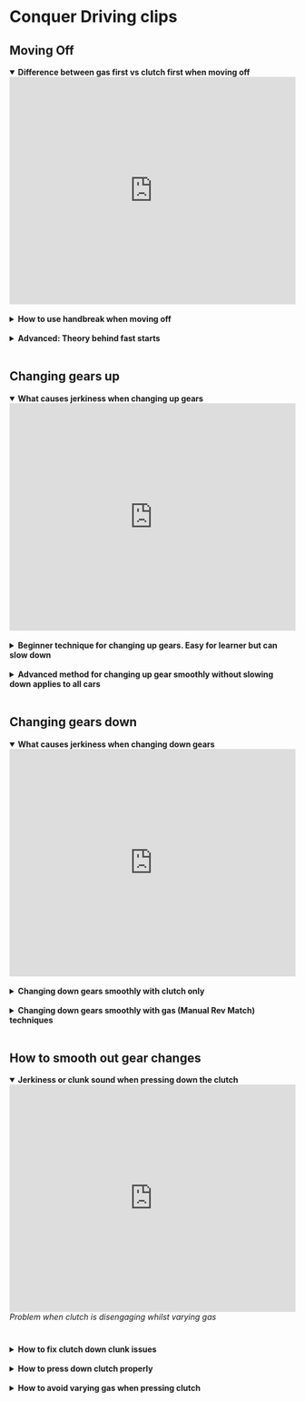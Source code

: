 # Conquer Driving clips

## Moving Off

<details open>
  <summary><strong>Difference between gas first vs clutch first when moving off </strong> </summary>
  <div style="display: flex; justify-content: space-between;">
  <div style="flex: 1; ">
    <iframe src="https://www.youtube.com/embed/k1SBFfMbksI?si=kSVc4ERMYulS4py5&amp;clip=Ugkx2MvdvEpcUjAtjAwFOeDsjr8WHbUu4e5r&amp;clipt=ELqrARiZgAU" title="YouTube video player" frameborder="0" allow="accelerometer; autoplay; clipboard-write; encrypted-media; gyroscope; picture-in-picture; web-share" referrerpolicy="strict-origin-when-cross-origin" allowfullscreen style="width:100%; height:400px;"></iframe>
  </div>
</div>
</details>
<br>


<details>
  <summary><strong>How to use handbreak when moving off</strong> </summary>
  <div style="display: flex; justify-content: space-between;">
  <div style="flex: 1; margin-right: 50px;">
    <iframe src="https://www.youtube.com/embed/k1SBFfMbksI?si=v_DC5v6CTDhsE1pi&amp;clip=UgkxsIAYZ2bUy_EWcRxqWV0HMmZIRLPI1XNr&amp;clipt=EO3hChjdlgw" title="YouTube video player" frameborder="0" allow="accelerometer; autoplay; clipboard-write; encrypted-media; gyroscope; picture-in-picture; web-share" referrerpolicy="strict-origin-when-cross-origin" allowfullscreen style="width:100%; height:400px;"></iframe>
    <br>
    <em style="height:40px; display:block;">Handbreak off when moving off on a flat surface</em>
  </div>
  <div style="flex: 1;">
    <iframe src="https://www.youtube.com/embed/k1SBFfMbksI?si=-EJzNTO4clAId7kr&amp;clip=Ugkxbf1PFcOnjdY8UZtjBi90RO_9aet0B_mc&amp;clipt=EJiJCRigyAo" title="YouTube video player" frameborder="0" allow="accelerometer; autoplay; clipboard-write; encrypted-media; gyroscope; picture-in-picture; web-share" referrerpolicy="strict-origin-when-cross-origin" allowfullscreen style="width:100%; height:400px;"></iframe>
    <br>
    <em style="height:40px; display:block;">Handbreak on when moving off to assist with Hillstarts</em>
  </div>
</div>
</details>
<br>

<details>
  <summary><strong>Advanced: Theory behind fast starts </strong> </summary>
  <div style="display: flex; justify-content: space-between;">
  <div style="flex: 1; ">
    <iframe src="https://www.youtube.com/embed/YDsRlSJoqsw?si=TRhCzYbQu6glLoo1&amp;start=37" title="YouTube video player" frameborder="0" allow="accelerometer; autoplay; clipboard-write; encrypted-media; gyroscope; picture-in-picture; web-share" referrerpolicy="strict-origin-when-cross-origin" allowfullscreen style="width:100%; height:400px;"></iframe>
    <br>
    <em style="height:40px; display:block;">Warning: fast starts and over revving can burn out clutch quickly.</em>
  </div>
    
  <div style="display: flex; justify-content: space-between;">
    <div style="flex: 1; margin-right: 20px;">
      <iframe src="https://www.youtube.com/embed/YDsRlSJoqsw?si=cgjeaDi_zXk_xo72&amp;start=37&amp;clip=Ugkx0Upedwrho3Enphp-WSAgPLPguVTXdpVA&amp;clipt=EP_DDhj0mxE" title="YouTube video player" frameborder="0" allow="accelerometer; autoplay; clipboard-write; encrypted-media; gyroscope; picture-in-picture; web-share" referrerpolicy="strict-origin-when-cross-origin" allowfullscreen style="width:100%; height:400px;"></iframe>
    <br>
    <em style="height:40px; display:block;">Fast starts with gas 1500 revs</em>
  </div>
    
  <div style="flex: 1; margin-right: 20px;">
    <iframe src="https://www.youtube.com/embed/YDsRlSJoqsw?si=gPwy2fYfs123OA8f&amp;start=37&amp;clip=Ugkxlb549GRLfNm3P6HqABLREYN8OyR3dJOY&amp;clipt=EKabERii1RI" title="YouTube video player" frameborder="0" allow="accelerometer; autoplay; clipboard-write; encrypted-media; gyroscope; picture-in-picture; web-share" referrerpolicy="strict-origin-when-cross-origin" allowfullscreen style="width:100%; height:400px;"></iframe>
    <br>
    <em style="height:40px; display:block;">Fast starts with gas 2000 revs</em>
  </div>
  
  <div style="flex: 1;">
    <iframe src="https://www.youtube.com/embed/YDsRlSJoqsw?si=dvpPo-Y1iJdwEqgJ&amp;start=37&amp;clip=UgkxCnAnQyqhbWV-_Ve8mWLANs3e5_7Mtnqo&amp;clipt=EM7SEhiG_BU" title="YouTube video player" frameborder="0" allow="accelerometer; autoplay; clipboard-write; encrypted-media; gyroscope; picture-in-picture; web-share" referrerpolicy="strict-origin-when-cross-origin" allowfullscreen style="width:100%; height:400px;" ></iframe>
    <br>
    <em style="height:40px; display:block;">Fast starts with more gas after clutch finished rev matching</em>
  </div>
</div>
</div>

  
</details>
<br>

## Changing gears up

<details open>
  <summary><strong>What causes jerkiness when changing up gears</strong> </summary>
  <div style="display: flex; justify-content: space-between;">
  <div style="flex: 1; ">
    <iframe src="https://www.youtube.com/embed/68WTSe-_FhY?si=TI-pUKUWzVKhAY4S&amp;clip=UgkxqnSsrqwwtjgdIuA_nP3RFPgAUzC8Gqdv&amp;clipt=ENSaBxj4ugk" title="YouTube video player" frameborder="0" allow="accelerometer; clipboard-write; encrypted-media; gyroscope; picture-in-picture; web-share" referrerpolicy="strict-origin-when-cross-origin" allowfullscreen style="width:100%; height:400px;"></iframe>
  </div>
</div>
</details>
<br>

<details>
  <summary><strong>Beginner technique for changing up gears. Easy for learner but can slow down</strong> </summary>
  <div style="display: flex; justify-content: space-between;">
  <div style="flex: 1; margin-right: 50px;">
    <iframe src="https://www.youtube.com/embed/68WTSe-_FhY?si=One2v0IdfDDT8KgI&amp;clip=UgkxnArqXGDKEwbIUQBOKwZhYUTtSGla0ugU&amp;clipt=EMvNCRiJsAo" title="YouTube video player" frameborder="0" allow="accelerometer; clipboard-write; encrypted-media; gyroscope; picture-in-picture; web-share" referrerpolicy="strict-origin-when-cross-origin" allowfullscreen style="width:100%; height:400px;" ></iframe>
    <br>
    <em style="height:40px; display:block;">Beginner: Clutch down smoothly</em>
  </div>
  <div style="flex: 1;">
    <iframe src="https://www.youtube.com/embed/68WTSe-_FhY?si=4HQXXQ879eG-ZFZL&amp;clip=Ugkxt3JibCUt5qyPcKiXOZkNFmSlsrWoWxsP&amp;clipt=EKTpCxiApA0" title="YouTube video player" frameborder="0" allow="accelerometer; clipboard-write; encrypted-media; gyroscope; picture-in-picture; web-share" referrerpolicy="strict-origin-when-cross-origin" allowfullscreen style="width:100%; height:400px;" ></iframe>
    <br>
    <em style="height:40px; display:block;">Beginner: Change gear up smoothly</em>
  </div>
</div>
</details>
<br>

<details>
  <summary><strong>Advanced method for changing up gear smoothly without slowing down applies to all cars</strong> </summary>
  <div style="display: flex; justify-content: space-between;">
  <div style="flex: 1; ">
    <iframe src="https://www.youtube.com/embed/68WTSe-_FhY?si=9Swk0Ea3voKSRkAK&amp;clip=UgkxaYxhdiHBJhHRY9XdCeLQ16JeWfbEmQTC&amp;clipt=EP6eGxiI8h4" title="YouTube video player" frameborder="0" allow="accelerometer; autoplay; clipboard-write; encrypted-media; gyroscope; picture-in-picture; web-share" referrerpolicy="strict-origin-when-cross-origin" allowfullscreen style="width:100%; height:400px;"></iframe>
    <br>
    <em style="height:40px; display:block;">Full technique for changing up smoothly without slowing down</em>
  </div>
</div>
  <div style="flex: 1;">
    <iframe src="https://www.youtube.com/embed/_RyT_oQ7hq0?si=trfvTb9fbV8AZXEN&amp;clip=Ugkx3JyR5d263FNC6T8mw2V1Y9q3C_AoMvOz&amp;clipt=EP6cKBjkvyo" title="YouTube video player" frameborder="0" allow="accelerometer; autoplay; clipboard-write; encrypted-media; gyroscope; picture-in-picture; web-share" referrerpolicy="strict-origin-when-cross-origin" allowfullscreen style="width:100%; height:400px;"></iframe>
    <br>
    <em style="height:40px; display:block;">A demo on changing gear in car with aggressive engine breaking</em>
  </div>
</details>
<br>

## Changing gears down

<details open>
  <summary><strong>What causes jerkiness when changing down gears </strong></summary>
  <div style="display: flex; justify-content: space-between;">
  <div style="flex: 1; ">
    <iframe src="https://www.youtube.com/embed/RMYtBIO6mLM?si=7yoU-ukr7JwESCtD&amp;clip=Ugkxqyg8Mb1NfUZ3QgYOskoLYjBDgGYenl3q&amp;clipt=ENg2GMHpAg" title="YouTube video player" frameborder="0" allow="accelerometer; autoplay; clipboard-write; encrypted-media; gyroscope; picture-in-picture; web-share" referrerpolicy="strict-origin-when-cross-origin" allowfullscreen style="width:100%; height:400px;"></iframe>
  </div>
</div>
</details>
<br>

<details>
  <summary><strong> Changing down gears smoothly with clutch only </strong> </summary>
  <div style="display: flex; justify-content: space-between;">
    <div style="flex: 1; margin-right: 50px;">
      <iframe src="https://www.youtube.com/embed/RMYtBIO6mLM?si=G2-yokiOLlgGBCFs&amp;clip=UgkxPWIRkHwLeKQJ7RfsgqLRq6dcFccqw_VW&amp;clipt=EOywCRjO8Ak" title="YouTube video player" frameborder="0" allow="accelerometer; autoplay; clipboard-write; encrypted-media; gyroscope; picture-in-picture; web-share" referrerpolicy="strict-origin-when-cross-origin" allowfullscreen style="width:100%; height:400px;" ></iframe>
      <br>
      <em style="height:40px; display:block;">Advice on changing down gears</em>
    </div>
    <div style="flex: 1;">
      <iframe src="https://www.youtube.com/embed/RMYtBIO6mLM?si=uoPdlzUAOJTudgsh&amp;clip=UgkxIbWSFxG5cXUTlQqDr6-bY9hC28YdfSPt&amp;clipt=ENjsAhidwgU" title="YouTube video player" frameborder="0" allow="accelerometer; autoplay; clipboard-write; encrypted-media; gyroscope; picture-in-picture; web-share" referrerpolicy="strict-origin-when-cross-origin" allowfullscreen style="width:100%; height:400px;" ></iframe>
      <br>
      <em style="height:40px; display:block;">Downshift by slowing down to 1000 revs. No need to hold bitepoint</em>
    </div>
</div>
<br>
  <div style="display: flex; justify-content: space-between;">
    <div style="flex: 1;">
      <iframe src="https://www.youtube.com/embed/RMYtBIO6mLM?si=IQdcJ3N-byiKiHwb&amp;clip=Ugkxn_BlMMkSAIyz317UHLSt_kj2m223IQFG&amp;clipt=EMzyERjH_RQ" title="YouTube video player" frameborder="0" allow="accelerometer; autoplay; clipboard-write; encrypted-media; gyroscope; picture-in-picture; web-share" referrerpolicy="strict-origin-when-cross-origin" allowfullscreen style="width:100%; height:400px;"></iframe>
      <br>
      <em style="height:40px; display:block;">Downshift by holding on the bitepoint and let clutch finish rev matching</em>
    </div>
</div>
</details>
<br>


<details>
  <summary><strong> Changing down gears smoothly with gas (Manual Rev Match) techniques </strong> </summary>
  <div style="display: flex; justify-content: space-between;">
    <div style="flex: 1; margin-right: 50px;">
      <iframe src="https://www.youtube.com/embed/RMYtBIO6mLM?si=pM5IzQK0xJH8S12k&amp;clip=UgkxgTRaQbyy21IjdaVWP5yubIDeob4Ke-Ut&amp;clipt=EMCqGRig_xw" title="YouTube video player" frameborder="0" allow="accelerometer; autoplay; clipboard-write; encrypted-media; gyroscope; picture-in-picture; web-share" referrerpolicy="strict-origin-when-cross-origin" allowfullscreen style="width:100%; height:400px;" ></iframe>
      <br>
      <em style="height:40px; display:block;">Rev matching with steady gas when downshifting</em>
    </div>
    <div style="flex: 1;">
      <iframe src="https://www.youtube.com/embed/RMYtBIO6mLM?si=ufp4vu3FsrM-CyxU&amp;clip=Ugkx50xbfYR71JRT9Jdy-L7A2veR-xrYERQh&amp;clipt=EOmQHhjykCA" title="YouTube video player" frameborder="0" allow="accelerometer; autoplay; clipboard-write; encrypted-media; gyroscope; picture-in-picture; web-share" referrerpolicy="strict-origin-when-cross-origin" allowfullscreen style="width:100%; height:400px;" ></iframe>
      <br>
      <em style="height:40px; display:block;">Rev matching with quick gas (blip) when downshifting</em>
    </div>
</div>
<br>
  <div style="display: flex; justify-content: space-between;">
    <div style="flex: 1;">
      <iframe src="https://www.youtube.com/embed/RMYtBIO6mLM?si=iqHZbQAnC4NDJlkV&amp;clip=UgkxK84L2MhbSTQZz47SXgmjaCPjjkMAi61u&amp;clipt=EKuyIBi2uiI" title="YouTube video player" frameborder="0" allow="accelerometer; autoplay; clipboard-write; encrypted-media; gyroscope; picture-in-picture; web-share" referrerpolicy="strict-origin-when-cross-origin" allowfullscreen style="width:100%; height:400px;"></iframe>
      <br>
      <em style="height:40px; display:block;">Advanced Rev matching using heel and toe when downhifting. (Rev matching while breaking and quick blip)</em>
    </div>
</div>
</details>
<br>

## How to smooth out gear changes

<details open>
  <summary><strong>Jerkiness or clunk sound when pressing down the clutch</strong> </summary>
  <div style="display: flex; justify-content: space-between;">
  <div style="flex: 1; ">
    <iframe src="https://www.youtube.com/embed/_RyT_oQ7hq0?si=ZHFFK7FFSwQ03Q9Z&amp;clip=Ugkx65Fan3BPUbejM2qpjndzCQNwTzk3oZKL&amp;clipt=EMT5BBijzgg" title="YouTube video player" frameborder="0" allow="accelerometer; autoplay; clipboard-write; encrypted-media; gyroscope; picture-in-picture; web-share" referrerpolicy="strict-origin-when-cross-origin" allowfullscreen style="width:100%; height:400px;"></iframe>
    <br>
    <em style="height:40px; display:block;">Problem when clutch is disengaging whilst varying gas</em>
  </div>
</div>
</details>
<br>

<details>
  <summary><strong>How to fix clutch down clunk issues</strong> </summary>
<div style="display: flex; justify-content: space-between;">
    <div style="flex: 1; ">
      <iframe src="https://www.youtube.com/embed/_RyT_oQ7hq0?si=m6WFFQCbnkXbbVYC&amp;clip=UgkxYFYXy_zWo3nAOy0JXDHnqTJOs8pXBNfv&amp;clipt=ENu5CRiO1Qo" title="YouTube video player" frameborder="0" allow="accelerometer; autoplay; clipboard-write; encrypted-media; gyroscope; picture-in-picture; web-share" referrerpolicy="strict-origin-when-cross-origin" allowfullscreen allowfullscreen style="width:100%; height:400px;" ></iframe>
      <br>
      <em style="height:40px; display:block;">How to fix clutch down problem</em>
    </div>
</div>
</details>
<br>

<details>
  <summary><strong>How to press down clutch properly</strong> </summary>
<div style="display: flex; justify-content: space-between;">
    <div style="flex: 1;">
      <iframe src="https://www.youtube.com/embed/_RyT_oQ7hq0?si=QmvEQk44XNeNo2xP&amp;clip=Ugkx6f_BuuWl6GQeqdWmMWStNjofszyXQJk8&amp;clipt=EKPsCxjZow0" title="YouTube video player" frameborder="0" allow="accelerometer; autoplay; clipboard-write; encrypted-media; gyroscope; picture-in-picture; web-share" referrerpolicy="strict-origin-when-cross-origin" allowfullscreen allowfullscreen style="width:100%; height:400px;"></iframe>
      <br>
      <em style="height:40px; display:block;">How fast to press the clutch down</em>
    </div>
</div>
</details>
<br>

<details>
  <summary><strong>How to avoid varying gas when pressing clutch</strong> </summary>
   <div style="flex: 1;">
      <iframe src="https://www.youtube.com/embed/_RyT_oQ7hq0?si=j3f-zX8Uzxc6IYCV&amp;clip=UgkxqrKy7e4UmQYcd8x6p_qku9tKWYYv4puN&amp;clipt=EP-nDRif8Q4" title="YouTube video player" frameborder="0" allow="accelerometer; autoplay; clipboard-write; encrypted-media; gyroscope; picture-in-picture; web-share" referrerpolicy="strict-origin-when-cross-origin" allowfullscreen style="width:100%; height:400px;"></iframe>
      <br>
      <em style="height:40px; display:block;">How to reduce chances of varying gas when pressing clutch down</em>
    </div>
  
<div style="display: flex; justify-content: space-between;">
    <div style="flex: 1; margin-right: 50px;">
      <iframe src="https://www.youtube.com/embed/_RyT_oQ7hq0?si=sUcRr4Jn1bViHrE7&amp;clip=Ugkxy-LslQDREIC1n_A1TavTWUlyW9x0hyqb&amp;clipt=EN7wDhjmmhE" title="YouTube video player" frameborder="0" allow="accelerometer; autoplay; clipboard-write; encrypted-media; gyroscope; picture-in-picture; web-share" referrerpolicy="strict-origin-when-cross-origin" allowfullscreen style="width:100%; height:400px;"></iframe>
      <br>
      <em style="height:40px; display:block;">Come off the gas first then clutch down. Easy but does not apply to all cars with engine breaking</em>
    </div>
  <div style="flex: 1;">
    <iframe src="https://www.youtube.com/embed/_RyT_oQ7hq0?si=2IDhKT4wWFBtT2D0&amp;clip=Ugkxi1bkm3jl2DM-WqhFAdImy1BrMwDm-xna&amp;clipt=EImnEhi7rRQ" title="YouTube video player" frameborder="0" allow="accelerometer; autoplay; clipboard-write; encrypted-media; gyroscope; picture-in-picture; web-share" referrerpolicy="strict-origin-when-cross-origin" allowfullscreen style="width:100%; height:400px;"></iframe>
      <br>
      <em style="height:40px; display:block;">Clutch down first then off gas. More difficult and can cause revs to shoot up</em>
    </div>
</div>
</details>
<br>



